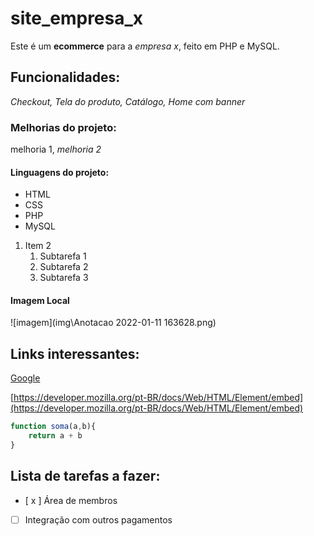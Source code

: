 # site_empresa_x
Este é um **ecommerce** para a *empresa x*, feito em PHP e MySQL.

## Funcionalidades:

_Checkout, Tela do produto, Catálogo, Home com banner_

### Melhorias do projeto:

melhoria 1, _melhoria 2_

#### Linguagens do projeto:

* HTML
* CSS
* PHP
* MySQL

1. Item 2
    1. Subtarefa 1
    2. Subtarefa 2
    3. Subtarefa 3

#### Imagem Local

![imagem](img\Anotacao 2022-01-11 163628.png)

## Links interessantes:

[Google](https://developer.mozilla.org/pt-BR/docs/Web/HTML/Element/embed)

[https://developer.mozilla.org/pt-BR/docs/Web/HTML/Element/embed](https://developer.mozilla.org/pt-BR/docs/Web/HTML/Element/embed)

```javascript
function soma(a,b){
    return a + b
}
```

## Lista de tarefas a fazer:

- [ x ] Área de membros
- [ ] Integração com outros pagamentos